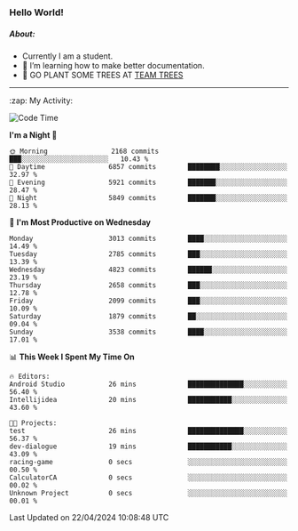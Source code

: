 ### Hello World!

##### About:
- Currently I am a student.
- 🌱 I’m learning how to make better documentation.
- 🌱 GO PLANT SOME TREES AT [TEAM TREES](https://teamtrees.org/)

---
  <summary>:zap: My Activity:</summary>
  
<!--START_SECTION:waka-->
![Code Time](http://img.shields.io/badge/Code%20Time-1%2C316%20hrs%2024%20mins-blue)

**I'm a Night 🦉** 

```text
🌞 Morning                2168 commits        ███░░░░░░░░░░░░░░░░░░░░░░   10.43 % 
🌆 Daytime                6857 commits        ████████░░░░░░░░░░░░░░░░░   32.97 % 
🌃 Evening                5921 commits        ███████░░░░░░░░░░░░░░░░░░   28.47 % 
🌙 Night                  5849 commits        ███████░░░░░░░░░░░░░░░░░░   28.13 % 
```
📅 **I'm Most Productive on Wednesday** 

```text
Monday                   3013 commits        ████░░░░░░░░░░░░░░░░░░░░░   14.49 % 
Tuesday                  2785 commits        ███░░░░░░░░░░░░░░░░░░░░░░   13.39 % 
Wednesday                4823 commits        ██████░░░░░░░░░░░░░░░░░░░   23.19 % 
Thursday                 2658 commits        ███░░░░░░░░░░░░░░░░░░░░░░   12.78 % 
Friday                   2099 commits        ███░░░░░░░░░░░░░░░░░░░░░░   10.09 % 
Saturday                 1879 commits        ██░░░░░░░░░░░░░░░░░░░░░░░   09.04 % 
Sunday                   3538 commits        ████░░░░░░░░░░░░░░░░░░░░░   17.01 % 
```


📊 **This Week I Spent My Time On** 

```text
🔥 Editors: 
Android Studio           26 mins             ██████████████░░░░░░░░░░░   56.40 % 
Intellijidea             20 mins             ███████████░░░░░░░░░░░░░░   43.60 % 

🐱‍💻 Projects: 
test                     26 mins             ██████████████░░░░░░░░░░░   56.37 % 
dev-dialogue             19 mins             ███████████░░░░░░░░░░░░░░   43.09 % 
racing-game              0 secs              ░░░░░░░░░░░░░░░░░░░░░░░░░   00.50 % 
CalculatorCA             0 secs              ░░░░░░░░░░░░░░░░░░░░░░░░░   00.02 % 
Unknown Project          0 secs              ░░░░░░░░░░░░░░░░░░░░░░░░░   00.01 % 
```


 Last Updated on 22/04/2024 10:08:48 UTC
<!--END_SECTION:waka-->
